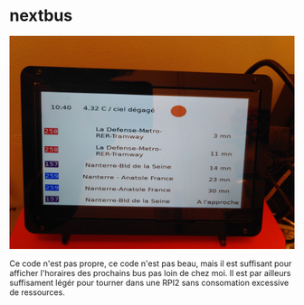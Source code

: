 # nextbus

![](display.png?rax=true)

Ce code n'est pas propre, ce code n'est pas beau, mais il est suffisant pour afficher l'horaires des prochains bus pas loin de chez moi. Il est par ailleurs suffisament légér pour tourner dans une RPI2 sans consomation excessive de ressources.
